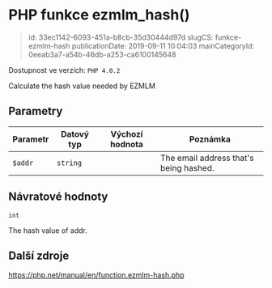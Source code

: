 PHP funkce ezmlm_hash()
================================

> id: 33ec1142-6093-451a-b8cb-35d30444d97d
> slugCS: funkce-ezmlm-hash
> publicationDate: 2019-09-11 10:04:03
> mainCategoryId: 0eeab3a7-a54b-46db-a253-ca6100145648

Dostupnost ve verzích: `PHP 4.0.2`

Calculate the hash value needed by EZMLM


Parametry
--------------

| Parametr | Datový typ | Výchozí hodnota | Poznámka |
|-----|-----|-----|-----|
| `$addr` | `string` |  | The email address that's being hashed. |


Návratové hodnoty
----------------

`int`

The hash value of addr.

Další zdroje
------------

https://php.net/manual/en/function.ezmlm-hash.php
